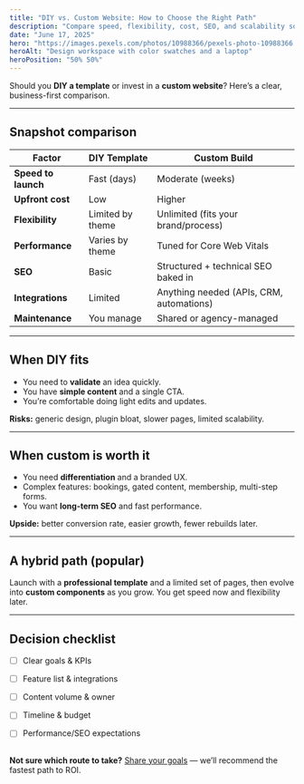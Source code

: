 ```yaml
---
title: "DIY vs. Custom Website: How to Choose the Right Path"
description: "Compare speed, flexibility, cost, SEO, and scalability so you can pick the best approach for your business."
date: "June 17, 2025"
hero: "https://images.pexels.com/photos/10988366/pexels-photo-10988366.jpeg"
heroAlt: "Design workspace with color swatches and a laptop"
heroPosition: "50% 50%"
---
```


Should you **DIY a template** or invest in a **custom website**? Here’s a clear, business-first comparison.

---

## Snapshot comparison

| Factor | DIY Template | Custom Build |
| --- | --- | --- |
| **Speed to launch** | Fast (days) | Moderate (weeks) |
| **Upfront cost** | Low | Higher |
| **Flexibility** | Limited by theme | Unlimited (fits your brand/process) |
| **Performance** | Varies by theme | Tuned for Core Web Vitals |
| **SEO** | Basic | Structured + technical SEO baked in |
| **Integrations** | Limited | Anything needed (APIs, CRM, automations) |
| **Maintenance** | You manage | Shared or agency-managed |

---

## When DIY fits

- You need to **validate** an idea quickly.
- You have **simple content** and a single CTA.
- You’re comfortable doing light edits and updates.

**Risks:** generic design, plugin bloat, slower pages, limited scalability.

---

## When custom is worth it

- You need **differentiation** and a branded UX.
- Complex features: bookings, gated content, membership, multi-step forms.
- You want **long-term SEO** and fast performance.

**Upside:** better conversion rate, easier growth, fewer rebuilds later.

---

## A hybrid path (popular)

Launch with a **professional template** and a limited set of pages, then evolve into **custom components** as you grow. You get speed now and flexibility later.

---

## Decision checklist

- [ ] Clear goals & KPIs  
- [ ] Feature list & integrations  
- [ ] Content volume & owner  
- [ ] Timeline & budget  
- [ ] Performance/SEO expectations 


##

**Not sure which route to take?** <a href="/contact">Share your goals</a> — we’ll recommend the fastest path to ROI.
